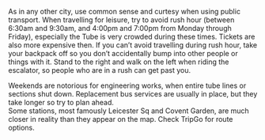 As in any other city, use common sense and curtesy when using public transport. When travelling for leisure, try to avoid rush hour (between 6:30am and 9:30am, and 4:00pm and 7:00pm from Monday through Friday), especially the Tube is very crowded during these times. Tickets are also more expensive then. If you can’t avoid travelling during rush hour, take your backpack off so you don’t accidentally bump into other people or things with it. Stand to the right and walk on the left when riding the escalator, so people who are in a rush can get past you.

Weekends are notorious for engineering works, when entire tube lines or sections shut down. Replacement bus services are usually in place, but they take longer so try to plan ahead.\
Some stations, most famously Leicester Sq and Covent Garden, are much closer in reality than they appear on the map. Check TripGo for route options.
